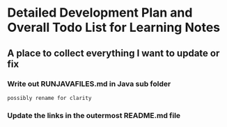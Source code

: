 # Detailed Development Plan and Overall Todo List for Learning Notes

## A place to collect everything I want to update or fix

### Write out RUNJAVAFILES.md in Java sub folder

    possibly rename for clarity

### Update the links in the outermost README.md file
